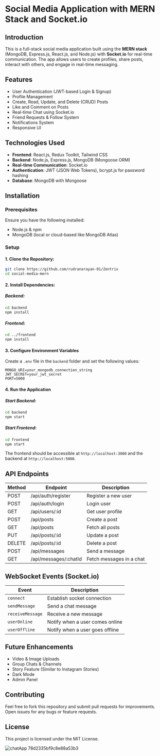 # Social Media Application with MERN Stack and Socket.io

## Introduction
This is a full-stack social media application built using the **MERN stack** (MongoDB, Express.js, React.js, and Node.js) with **Socket.io** for real-time communication. The app allows users to create profiles, share posts, interact with others, and engage in real-time messaging.

## Features
- User Authentication (JWT-based Login & Signup)
- Profile Management
- Create, Read, Update, and Delete (CRUD) Posts
- Like and Comment on Posts
- Real-time Chat using Socket.io
- Friend Requests & Follow System
- Notifications System
- Responsive UI

## Technologies Used
- **Frontend**: React.js, Redux Toolkit, Tailwind CSS
- **Backend**: Node.js, Express.js, MongoDB (Mongoose ORM)
- **Real-time Communication**: Socket.io
- **Authentication**: JWT (JSON Web Tokens), bcrypt.js for password hashing
- **Database**: MongoDB with Mongoose

## Installation
### Prerequisites
Ensure you have the following installed:
- Node.js & npm
- MongoDB (local or cloud-based like MongoDB Atlas)

### Setup
#### 1. Clone the Repository:
```sh
git clone https://github.com/rudranarayan-01/Zentrix
cd social-media-mern
```

#### 2. Install Dependencies:
##### Backend:
```sh
cd backend
npm install
```
##### Frontend:
```sh
cd ../frontend
npm install
```

#### 3. Configure Environment Variables
Create a `.env` file in the `backend` folder and set the following values:
```env
MONGO_URI=your_mongodb_connection_string
JWT_SECRET=your_jwt_secret
PORT=5000
```

#### 4. Run the Application
##### Start Backend:
```sh
cd backend
npm start
```
##### Start Frontend:
```sh
cd frontend
npm start
```
The frontend should be accessible at `http://localhost:3000` and the backend at `http://localhost:5000`.

## API Endpoints
| Method | Endpoint | Description |
|--------|----------|--------------|
| POST   | /api/auth/register | Register a new user |
| POST   | /api/auth/login | Login user |
| GET    | /api/users/:id | Get user profile |
| POST   | /api/posts | Create a post |
| GET    | /api/posts | Fetch all posts |
| PUT    | /api/posts/:id | Update a post |
| DELETE | /api/posts/:id | Delete a post |
| POST   | /api/messages | Send a message |
| GET    | /api/messages/:chatId | Fetch messages in a chat |

## WebSocket Events (Socket.io)
| Event | Description |
|--------|--------------|
| `connect` | Establish socket connection |
| `sendMessage` | Send a chat message |
| `receiveMessage` | Receive a new message |
| `userOnline` | Notify when a user comes online |
| `userOffline` | Notify when a user goes offline |

## Future Enhancements
- Video & Image Uploads
- Group Chats & Channels
- Story Feature (Similar to Instagram Stories)
- Dark Mode
- Admin Panel

## Contributing
Feel free to fork this repository and submit pull requests for improvements. Open issues for any bugs or feature requests.

## License
This project is licensed under the MIT License.



![chatApp 78d2335bf9c8e88a53b3](https://github.com/user-attachments/assets/ee4e6720-00e2-40c5-8317-3dce71cd0d5e)

